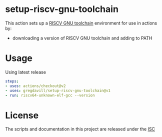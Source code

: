 # setup-riscv-gnu-toolchain

This action sets up a [RISCV GNU toolchain](https://github.com/sifive/freedom-tools/release) environment for use in actions by:

- downloading a version of RISCV GNU toolchain and adding to PATH

# Usage

Using latest release
```yaml
steps:
- uses: actions/checkout@v2
- uses: gregdavill/setup-riscv-gnu-toolchain@v1
- run: riscv64-unknown-elf-gcc --version
```

# License

The scripts and documentation in this project are released under the [ISC](COPYING)
